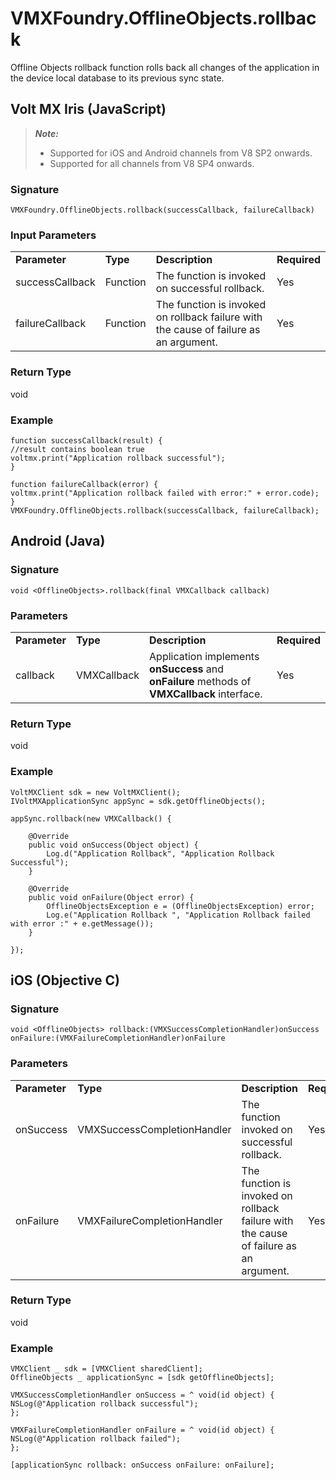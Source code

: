 
# VMXFoundry.OfflineObjects.rollback

Offline Objects rollback function rolls back all changes of the application in the device local database to its previous sync state.

## Volt MX Iris (JavaScript)


<blockquote>
<em><b>Note: </b></em>
<ul>
<li>Supported for iOS and Android channels from V8 SP2 onwards.</li>
<li>Supported for all channels from V8 SP4 onwards.</li>
</ul>
</blockquote>

### Signature

```
VMXFoundry.OfflineObjects.rollback(successCallback, failureCallback)
```

### Input Parameters

<table style="mc-table-style: url('Resources/TableStyles/Basic.css');margin-left: 0;margin-right: auto;width: 100%;" class="TableStyle-Basic" cellspacing="0"><colgroup><col class="TableStyle-Basic-Column-Column1"> <col class="TableStyle-Basic-Column-Column1" style="width: 64px;"> <col class="TableStyle-Basic-Column-Column1"> <col class="TableStyle-Basic-Column-Column1"></colgroup><tbody><tr class="TableStyle-Basic-Body-Body1"><td style="font-weight: bold;" class="TableStyle-Basic-BodyE-Column1-Body1">Parameter</td><td class="TableStyle-Basic-BodyE-Column1-Body1" style="font-weight: bold;">Type</td><td style="font-weight: bold;" class="TableStyle-Basic-BodyE-Column1-Body1">Description</td><td class="TableStyle-Basic-BodyD-Column1-Body1" style="font-weight: bold;">Required</td></tr><tr class="TableStyle-Basic-Body-Body1"><td class="TableStyle-Basic-BodyE-Column1-Body1">successCallback</td><td class="TableStyle-Basic-BodyE-Column1-Body1">Function</td><td class="TableStyle-Basic-BodyE-Column1-Body1">The function is invoked on successful rollback.</td><td class="TableStyle-Basic-BodyD-Column1-Body1">Yes</td></tr><tr class="TableStyle-Basic-Body-Body1"><td class="TableStyle-Basic-BodyB-Column1-Body1">failureCallback</td><td class="TableStyle-Basic-BodyB-Column1-Body1">Function</td><td class="TableStyle-Basic-BodyB-Column1-Body1">The function is invoked on rollback failure with the cause of failure as an argument.</td><td>Yes</td></tr></tbody></table>

### Return Type

void

### Example

```
function successCallback(result) {
//result contains boolean true
voltmx.print("Application rollback successful");
}

function failureCallback(error) {
voltmx.print("Application rollback failed with error:" + error.code);
}
VMXFoundry.OfflineObjects.rollback(successCallback, failureCallback);

```

## Android (Java)

### Signature

```
void <OfflineObjects>.rollback(final VMXCallback callback)
```

### Parameters

<table style="mc-table-style: url('Resources/TableStyles/Basic.css');margin-left: 0;margin-right: auto;width: 100%;" class="TableStyle-Basic" cellspacing="0"><colgroup><col class="TableStyle-Basic-Column-Column1"> <col class="TableStyle-Basic-Column-Column1" style="width: 62px;"> <col class="TableStyle-Basic-Column-Column1" style="width: 270px;"> <col class="TableStyle-Basic-Column-Column1"></colgroup><tbody><tr class="TableStyle-Basic-Body-Body1"><td style="font-weight: bold;" class="TableStyle-Basic-BodyE-Column1-Body1">Parameter</td><td class="TableStyle-Basic-BodyE-Column1-Body1"><b>Type</b></td><td style="font-weight: bold;" class="TableStyle-Basic-BodyE-Column1-Body1">Description</td><td class="TableStyle-Basic-BodyD-Column1-Body1" style="font-weight: bold;">Required</td></tr><tr class="TableStyle-Basic-Body-Body1"><td class="TableStyle-Basic-BodyB-Column1-Body1">callback</td><td class="TableStyle-Basic-BodyB-Column1-Body1">VMXCallback</td><td class="TableStyle-Basic-BodyB-Column1-Body1">Application implements <b>onSuccess</b> and <b>onFailure</b> methods of <b>VMXCallback</b> interface.</td><td class="TableStyle-Basic-BodyA-Column1-Body1">Yes</td></tr></tbody></table>

### Return Type

void

### Example

```
VoltMXClient sdk = new VoltMXClient();
IVoltMXApplicationSync appSync = sdk.getOfflineObjects();

appSync.rollback(new VMXCallback() {

    @Override
    public void onSuccess(Object object) {
        Log.d("Application Rollback", "Application Rollback Successful");
    }

    @Override
    public void onFailure(Object error) {
        OfflineObjectsException e = (OfflineObjectsException) error;
        Log.e("Application Rollback ", "Application Rollback failed with error :" + e.getMessage());
    }

});

```

## iOS (Objective C)

### Signature

```
void <OfflineObjects> rollback:(VMXSuccessCompletionHandler)onSuccess
onFailure:(VMXFailureCompletionHandler)onFailure
```

### Parameters

<table style="mc-table-style: url('Resources/TableStyles/Basic.css');margin-left: 0;margin-right: auto;width: 100%;" class="TableStyle-Basic" cellspacing="0"><colgroup><col class="TableStyle-Basic-Column-Column1"> <col class="TableStyle-Basic-Column-Column1" style="width: 103px;"> <col class="TableStyle-Basic-Column-Column1" style="width: 103px;"> <col class="TableStyle-Basic-Column-Column1" style="width: 103px;"></colgroup><tbody><tr class="TableStyle-Basic-Body-Body1"><td style="font-weight: bold;" class="TableStyle-Basic-BodyE-Column1-Body1">Parameter</td><td class="TableStyle-Basic-BodyE-Column1-Body1" style="font-weight: bold;">Type</td><td style="font-weight: bold;" class="TableStyle-Basic-BodyE-Column1-Body1">Description</td><td class="TableStyle-Basic-BodyD-Column1-Body1" style="font-weight: bold;">Required</td></tr><tr class="TableStyle-Basic-Body-Body1"><td class="TableStyle-Basic-BodyE-Column1-Body1">onSuccess</td><td class="TableStyle-Basic-BodyE-Column1-Body1">VMXSuccessCompletionHandler</td><td class="TableStyle-Basic-BodyE-Column1-Body1">The function invoked on successful rollback.</td><td class="TableStyle-Basic-BodyD-Column1-Body1">Yes</td></tr><tr class="TableStyle-Basic-Body-Body1"><td class="TableStyle-Basic-BodyB-Column1-Body1">onFailure</td><td class="TableStyle-Basic-BodyB-Column1-Body1">VMXFailureCompletionHandler</td><td class="TableStyle-Basic-BodyB-Column1-Body1">The function is invoked on rollback failure with the cause of failure as an argument.</td><td class="TableStyle-Basic-BodyA-Column1-Body1">Yes</td></tr></tbody></table>

### Return Type

void

### Example

```
VMXClient _ sdk = [VMXClient sharedClient];
OfflineObjects _ applicationSync = [sdk getOfflineObjects];

VMXSuccessCompletionHandler onSuccess = ^ void(id object) {
NSLog(@"Application rollback successful");
};

VMXFailureCompletionHandler onFailure = ^ void(id object) {
NSLog(@"Application rollback failed");
};

[applicationSync rollback: onSuccess onFailure: onFailure];

```
